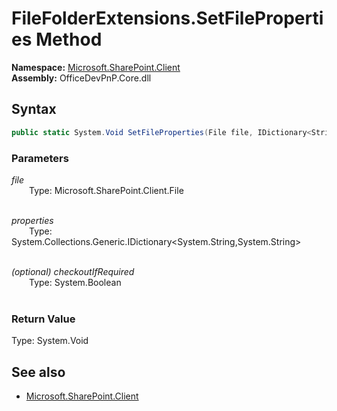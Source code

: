 # FileFolderExtensions.SetFileProperties Method  
**Namespace:** [Microsoft.SharePoint.Client](Microsoft.SharePoint.Client.md)  
**Assembly:** OfficeDevPnP.Core.dll  
## Syntax
```C#
public static System.Void SetFileProperties(File file, IDictionary<String, String> properties, Boolean checkoutIfRequired)
```
### Parameters
*file*  
&emsp;&emsp;Type: Microsoft.SharePoint.Client.File  
&emsp;&emsp;  
  
*properties*  
&emsp;&emsp;Type: System.Collections.Generic.IDictionary<System.String,System.String>  
&emsp;&emsp;  
  
*(optional) checkoutIfRequired*  
&emsp;&emsp;Type: System.Boolean  
&emsp;&emsp;  
  
### Return Value
Type: System.Void  

## See also
- [Microsoft.SharePoint.Client](Microsoft.SharePoint.Client.md)
